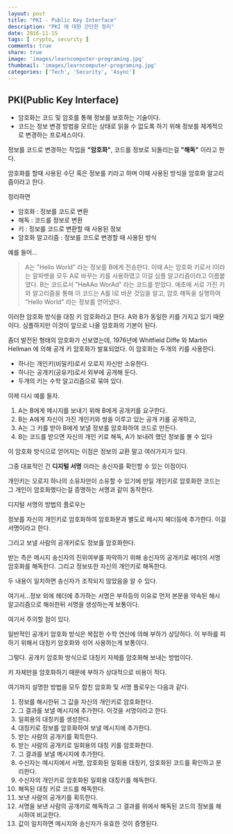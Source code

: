 ```yaml
---
layout: post
title: "PKI - Public Key Interface"
description: "PKI 에 대한 간단한 정리"
date: 2016-11-15
tags: [ crypto, security ]
comments: true
share: true
image: 'images/learncomputer-programing.jpg'
thumbnail: 'images/learncomputer-programing.jpg'
categories: ['Tech', 'Security', 'Async']
---
```


## PKI(Public Key Interface)

- 암호화는 코드 및 암호를 통해 정보를 보호하는 기술이다.
- 코드는 정보 변경 방법을 모르는 상태로 읽을 수 없도록 하기 위해 정보를 체계적으로 변경하는 프로세스이다.

정보를 코드로 변경하는 작업을 **"암호화"**, 코드를 정보로 되돌리는걸 **"해독"** 이라고 한다.

암호화를 할때 사용된 수단 혹은 정보를 키라고 하며 이때 사용된 방식을 암호화 알고리즘이라고 한다.

정리하면

- 암호화 : 정보를 코드로 변환
- 해독 : 코드를 정보로 변환
- 키 : 정보를 코드로 변환할 때 사용된 정보
- 암호화 알고리즘 : 정보를 코드로 변경할 때 사용된 방식

예를 들어...

> A는 "Hello World" 라는 정보를 B에게 전송한다.
이때 A는 암호화 키로서 l이라는 알파벳을 모두 A로 바꾸는 키를 사용하였고 이걸 심플 알고리즘이라고 이름붙였다.
B는 코드로서 "HeAAo WorAd" 라는 코드를 받았다. 애초에 서로 가진 키와 알고리즘을 통해 이 코드는 A를 l로 바꾼 것임을 알고, 암호 해독을 실행하여 "Hello World" 라는 정보를 얻어냈다.

이러한 암호화 방식을 대칭 키 암호화라고 한다.
A와 B가 동일한 키를 가지고 있기 때문이다. 심플하지만 이것이 앞으로 나올 암호화의 기본이 된다.

좀더 발전된 형태의 암호화가 선보였는데, 1976년에 Whitfield Diffe 와 Martin Hellman 에 의해 공개 키 암호화가 발표되었다.
이 암호화는 두개의 키를 사용한다.

 - 하나는 개인키(비밀키)로서 오로지 자신만 소유한다.
 - 하나는 공개키(공유키)로서 외부에 공개해 둔다.
 - 두개의 키는 수학 알고리즘으로 묶여 있다.

이제 다시 예를 들자.

1. A는 B에게 메시지를 보내기 위해 B에게 공개키를 요구한다.
2. B는 A에게 자신이 가진 개인키와 쌍을 이루고 있는 공개 키를 공개하고,
3. A는 그 키를 받아 B에게 보낼 정보를 암호화하여 코드로 만든다.
4. B는 코드를 받으면 자신의 개인 키로 해독, A가 보내려 했던 정보를 볼 수 있다

이 암호화 방식으로 얻어지는 이점은 정보의 교환 말고 여러가지가 있다.

그중 대표적인 건 **디지털 서명** 이라는 송신자를 확인할 수 있는 이점이다.

개인키는 오로지 하나의 소유자만이 소유할 수 있기에 만일 개인키로 암호화한 코드는 그 개인이 암호화했다는걸 증명하는 서명과 같이 동작한다.

디지털 서명의 방법의 플로우는

정보를 자신의 개인키로 암호화하여 암호화문과 별도로 메시지 헤더등에 추가한다. 이걸 서명이라고 한다.

그리고 보낼 사람의 공개키로도 정보를 암호화한다.

받는 측은 메시지 송신자의 진위여부를 파악하기 위해 송신자의 공개키로 헤더의 서명 암호화를 해독한다. 그리고 정보또한 자신의 개인키로 해독한다.

두 내용이 일치하면 송신자가 조작되지 않았음을 알 수 있다.

여기서...정보 외에 헤더에 추가하는 서명은 부하등의 이유로 먼저 본문을 약속된 해시 알고리즘으로 해쉬한뒤 서명을 생성하는게 보통이다.

여기서 주의할 점이 있다.

일반적인 공개키 암호화 방식은 복잡한 수학 연산에 의해 부하가 상당하다.
이 부하를 피하기 위해서 대칭키 암호화와 섞어 사용하는게 보통이다.

그렇다. 공개키 암호화 방식으로 대칭키 자체를 암호화해 보내는 방법이다.

키 자체만을 암호화하기 때문에 부하가 상대적으로 비용이 적다.

여기까지 설명한 방법을 모두 합친 암호화 및 서명 플로우는 다음과 같다.

1. 정보를 해시한뒤 그 값을 자신의 개인키로 암호화한다.
2. 그 결과를 보낼 메시지에 추가한다. 이것을 서명이라고 한다.
3. 일회용의 대칭키를 생성한다.
4. 대칭키로 정보를 암호화하여 보낼 메시지에 추가한다.
5. 받는 사람의 공개키를 획득한다.
6. 받는 사람의 공개키로 일회용의 대칭 키를 암호화한다.
7. 그 결과를 보낼 메시지에 추가한다.
8. 수신자는 메시지에서 서명, 암호화된 일회용 대칭키, 암호화된 코드를 확인하고 분리한다.
9. 수신자의 개인키로 암호화된 일회용 대칭키를 해독한다.
10. 해독된 대칭 키로 코드를 해독한다.
11. 보낸 사람의 공개키를 획득한다.
12. 서명을 보낸 사람의 공개키로 해독하고 그 결과를 위에서 해독된 코드의 정보를 해시하여 비교한다.
13. 값이 일치하면 메시지와 송신자가 유효한 것이 증명된다.
